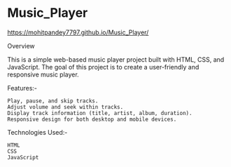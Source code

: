 # Music_Player
 https://mohitpandey7797.github.io/Music_Player/


Overview

This is a simple web-based music player project built with HTML, CSS, and JavaScript. The goal of this project is to create a user-friendly and responsive music player.

Features:-

    Play, pause, and skip tracks.
    Adjust volume and seek within tracks.
    Display track information (title, artist, album, duration).
    Responsive design for both desktop and mobile devices.

Technologies Used:-

    HTML
    CSS
    JavaScript
